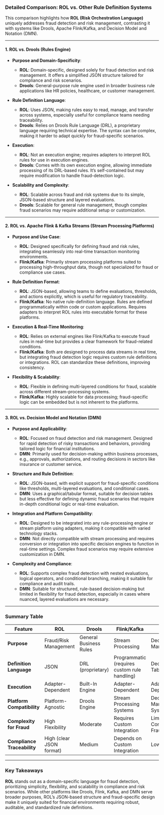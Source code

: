 ### Detailed Comparison: **ROL vs. Other Rule Definition Systems**

This comparison highlights how **ROL (Risk Orchestration Language)** uniquely addresses fraud detection and risk management, contrasting it with systems like Drools, Apache Flink/Kafka, and Decision Model and Notation (DMN).

---

#### **1. ROL vs. Drools (Rules Engine)**

- **Purpose and Domain-Specificity**:
  - **ROL**: Domain-specific, designed solely for fraud detection and risk management. It offers a simplified JSON structure tailored for compliance and risk scenarios.
  - **Drools**: General-purpose rule engine used in broader business rule applications like HR policies, healthcare, or customer management.

- **Rule Definition Language**:
  - **ROL**: Uses JSON, making rules easy to read, manage, and transfer across systems, especially useful for compliance teams needing traceability.
  - **Drools**: Relies on Drools Rule Language (DRL), a proprietary language requiring technical expertise. The syntax can be complex, making it harder to adapt quickly for fraud-specific scenarios.

- **Execution**:
  - **ROL**: Not an execution engine; requires adapters to interpret ROL rules for use in execution engines.
  - **Drools**: Comes with its own execution engine, allowing immediate processing of its DRL-based rules. It’s self-contained but may require modification to handle fraud-detection logic.

- **Scalability and Complexity**:
  - **ROL**: Scalable across fraud and risk systems due to its simple, JSON-based structure and layered evaluations.
  - **Drools**: Scalable for general rule management, though complex fraud scenarios may require additional setup or customization.

---

#### **2. ROL vs. Apache Flink & Kafka Streams (Stream Processing Platforms)**

- **Purpose and Use Case**:
  - **ROL**: Designed specifically for defining fraud and risk rules, integrating seamlessly into real-time transaction monitoring environments.
  - **Flink/Kafka**: Primarily stream processing platforms suited to processing high-throughput data, though not specialized for fraud or compliance use cases.

- **Rule Definition Format**:
  - **ROL**: JSON-based, allowing teams to define evaluations, thresholds, and actions explicitly, which is useful for regulatory traceability.
  - **Flink/Kafka**: No native rule-definition language. Rules are defined programmatically within code or custom applications. Requires adapters to interpret ROL rules into executable format for these platforms.

- **Execution & Real-Time Monitoring**:
  - **ROL**: Relies on external engines like Flink/Kafka to execute fraud rules in real-time but provides a clear framework for fraud-related conditions.
  - **Flink/Kafka**: Both are designed to process data streams in real time, but integrating fraud detection logic requires custom rule definitions or integrations. ROL can standardize these definitions, improving consistency.

- **Flexibility & Scalability**:
  - **ROL**: Flexible in defining multi-layered conditions for fraud, scalable across different stream-processing systems.
  - **Flink/Kafka**: Highly scalable for data processing; fraud-specific logic can be embedded but is not inherent to the platforms.

---

#### **3. ROL vs. Decision Model and Notation (DMN)**

- **Purpose and Applicability**:
  - **ROL**: Focused on fraud detection and risk management. Designed for rapid detection of risky transactions and behaviors, providing tailored logic for financial institutions.
  - **DMN**: Primarily used for decision-making within business processes, e.g., approvals, authorizations, and routing decisions in sectors like insurance or customer service.

- **Structure and Rule Definition**:
  - **ROL**: JSON-based, with explicit support for fraud-specific conditions like thresholds, multi-layered evaluations, and conditional cases.
  - **DMN**: Uses a graphical/tabular format, suitable for decision tables but less effective for defining dynamic fraud scenarios that require in-depth conditional logic or real-time evaluation.

- **Integration and Platform Compatibility**:
  - **ROL**: Designed to be integrated into any rule-processing engine or stream platform using adapters, making it compatible with varied technology stacks.
  - **DMN**: Not directly compatible with stream processing and requires conversion or integration into specific decision engines to function in real-time settings. Complex fraud scenarios may require extensive customization in DMN.

- **Complexity and Compliance**:
  - **ROL**: Supports complex fraud detection with nested evaluations, logical operators, and conditional branching, making it suitable for compliance and audit trails.
  - **DMN**: Suitable for structured, rule-based decision-making but limited in flexibility for fraud detection, especially in cases where nuanced, layered evaluations are necessary.

---

### Summary Table

| Feature                    | **ROL**                      | **Drools**                   | **Flink/Kafka**             | **DMN**                     |
|----------------------------|------------------------------|------------------------------|------------------------------|-----------------------------|
| **Purpose**                | Fraud/Risk Management        | General Business Rules       | Stream Processing            | Decision Management         |
| **Definition Language**    | JSON                         | DRL (proprietary)            | Programmatic (requires custom rule handling) | Decision Tables            |
| **Execution**              | Adapter-Dependent            | Built-In Engine              | Adapter-Dependent            | Adapter-Dependent           |
| **Platform Compatibility** | Platform-Agnostic            | Drools Engine                | Stream Processing Systems    | Decision Management Systems |
| **Complexity for Fraud**   | High Flexibility             | Moderate                     | Requires Custom Integration  | Limited for Complex Fraud   |
| **Compliance Traceability**| High (clear JSON format)     | Medium                       | Depends on Custom Integration| Low                          |

---

### Key Takeaways

**ROL** stands out as a domain-specific language for fraud detection, prioritizing simplicity, flexibility, and scalability in compliance and risk scenarios. While other platforms like Drools, Flink, Kafka, and DMN serve broader purposes, ROL’s JSON-based structure and fraud-specific design make it uniquely suited for financial environments requiring robust, auditable, and standardized rule definitions.